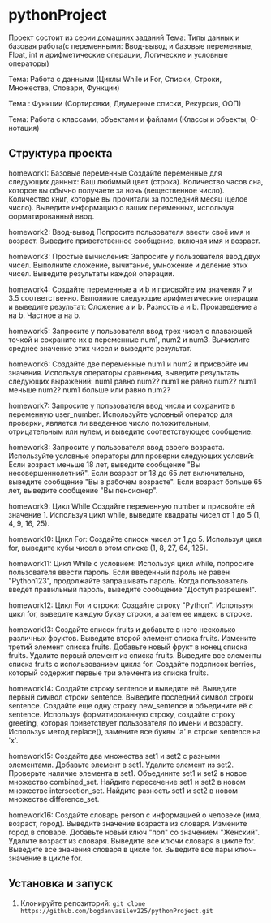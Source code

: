 # pythonProject

Проект состоит из серии домашних заданий 
 Тема: Типы данных и базовая работа(с переменными:
Ввод-вывод и базовые переменные, Float, int и арифметические операции,
Логические и условные операторы)

Тема: Работа с данными
(Циклы While и For,
Списки, Строки, Множества, Словари, Функции)

Тема : Функции
(Сортировки,
Двумерные списки,  Рекурсия, ООП)

Тема: Работа с классами, объектами и файлами
(Классы и объекты, О-нотация) 


## Структура проекта
homework1: Базовые переменные
Создайте переменные для следующих данных:
Ваш любимый цвет (строка).
Количество часов сна, которое вы обычно получаете за ночь (вещественное число).
Количество книг, которые вы прочитали за последний месяц (целое число).
Выведите информацию о ваших переменных, используя форматированный ввод.

homework2: Ввод-вывод
Попросите пользователя ввести своё имя и возраст.
Выведите приветственное сообщение, включая имя и возраст.

homework3: Простые вычисления:
Запросите у пользователя ввод двух чисел.
Выполните сложение, вычитание, умножение и деление этих чисел.
Выведите результаты каждой операции.

homework4: Создайте переменные a и b и присвойте им значения 7 и 3.5 соответственно.
Выполните следующие арифметические операции и выведите результат:
Сложение a и b.
Разность a и b.
Произведение a на b.
Частное a на b.

homework5: Запросите у пользователя ввод трех чисел с плавающей точкой и сохраните их в переменные num1, num2 и num3.
Вычислите среднее значение этих чисел и выведите результат.

homework6: Создайте две переменные num1 и num2 и присвойте им значения.
Используя операторы сравнения, выведите результаты следующих выражений:
num1 равно num2?
num1 не равно num2?
num1 меньше num2?
num1 больше или равно num2?

homework7: Запросите у пользователя ввод числа и сохраните в переменную user_number.
Используйте условный оператор для проверки, является ли введенное число положительным,
отрицательным или нулем, и выведите соответствующее сообщение.

homework8: Запросите у пользователя ввод своего возраста.
Используйте условные операторы для проверки следующих условий:
Если возраст меньше 18 лет, выведите сообщение "Вы несовершеннолетний".
Если возраст от 18 до 65 лет включительно, выведите сообщение "Вы в рабочем возрасте".
Если возраст больше 65 лет, выведите сообщение "Вы пенсионер".

homework9: Цикл While
Создайте переменную number и присвойте ей значение 1.
Используя цикл while, выведите квадраты чисел от 1 до 5 (1, 4, 9, 16, 25).

homework10: Цикл For:
Создайте список чисел от 1 до 5.
Используя цикл for, выведите кубы чисел в этом списке (1, 8, 27, 64, 125).

homework11: Цикл While с условием:
Используя цикл while, попросите пользователя ввести пароль.
Если введенный пароль не равен "Python123", продолжайте запрашивать пароль.
Когда пользователь введет правильный пароль, выведите сообщение "Доступ разрешен!".

homework12: Цикл For и строки:
Создайте строку "Python".
Используя цикл for, выведите каждую букву строки, а затем ее индекс в строке.

homework13: Создайте список fruits и добавьте в него несколько различных фруктов.
Выведите второй элемент списка fruits.
Измените третий элемент списка fruits.
Добавьте новый фрукт в конец списка fruits.
Удалите первый элемент из списка fruits.
Выведите все элементы списка fruits с использованием цикла for.
Создайте подсписок berries, который содержит первые три элемента из списка fruits.

homework14: Создайте строку sentence и выведите её.
Выведите первый символ строки sentence.
Выведите последний символ строки sentence.
Создайте еще одну строку new_sentence и объедините её с sentence.
Используя форматированную строку, создайте строку greeting, которая приветствует пользователя по имени и возрасту.
Используя метод replace(), замените все буквы 'a' в строке sentence на 'x'.

homework15: Создайте два множества set1 и set2 с разными элементами.
Добавьте элемент в set1.
Удалите элемент из set2.
Проверьте наличие элемента в set1.
Объедините set1 и set2 в новое множество combined_set.
Найдите пересечение set1 и set2 в новом множестве intersection_set.
Найдите разность set1 и set2 в новом множестве difference_set.

homework16: Создайте словарь person с информацией о человеке (имя, возраст, город).
Выведите значение возраста из словаря.
Измените город в словаре.
Добавьте новый ключ "пол" со значением "Женский".
Удалите возраст из словаря.
Выведите все ключи словаря в цикле for.
Выведите все значения словаря в цикле for.
Выведите все пары ключ-значение в цикле for.


## Установка и запуск

1. Клонируйте репозиторий: `git clone https://github.com/bogdanvasilev225/pythonProject.git
`

